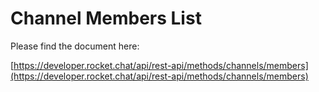 # Channel Members List

Please find the document here: 

[https://developer.rocket.chat/api/rest-api/methods/channels/members](https://developer.rocket.chat/api/rest-api/methods/channels/members)

